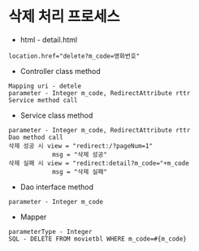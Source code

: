 # 삭제 처리 프로세스
* html - detail.html
```
location.href="delete?m_code=영화번호"
```
* Controller class method
```
Mapping uri - detele
parameter - Integer m_code, RedirectAttribute rttr
Service method call
```
* Service class method
```
parameter - Integer m_code, RedirectAttribute rttr
Dao method call
삭제 성공 시 view = "redirect:/?pageNum=1"
            msg = "삭제 성공"
삭제 실패 시 view = "redirect:detail?m_code="+m_code
            msg = "삭제 실패"
```
* Dao interface method
```
parameter - Integer m_code
```
* Mapper
```
parameterType - Integer
SQL - DELETE FROM movietbl WHERE m_code=#{m_code}
```
